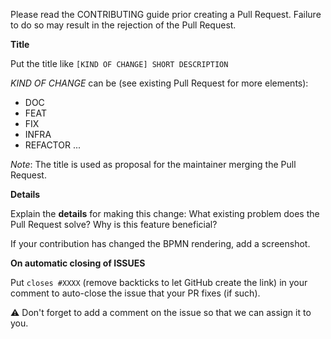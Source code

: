 Please read the CONTRIBUTING guide prior creating a Pull Request.
Failure to do so may result in the rejection of the Pull Request.

**Title**

Put the title like `[KIND OF CHANGE] SHORT DESCRIPTION`

*KIND OF CHANGE* can be (see existing Pull Request for more elements):
- DOC
- FEAT
- FIX
- INFRA
- REFACTOR
...

_Note_: The title is used as proposal for the maintainer merging the Pull Request.

**Details**

Explain the **details** for making this change: What existing problem does the Pull Request solve? Why is this feature beneficial?

If your contribution has changed the BPMN rendering, add a screenshot.

**On automatic closing of ISSUES**

Put `closes #XXXX` (remove backticks to let GitHub create the link) in your comment to auto-close the issue that your PR fixes (if such).

:warning: Don't forget to add a comment on the issue so that we can assign it to you.
